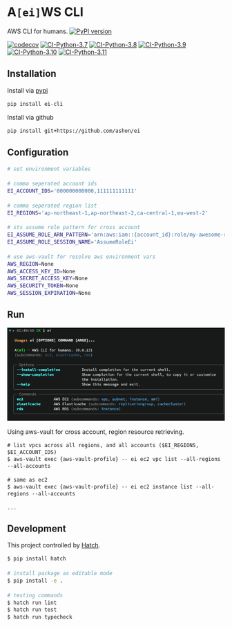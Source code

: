 # A`[ei]`WS CLI

AWS CLI for humans. [![PyPI version](https://badge.fury.io/py/ei-cli.svg)](https://badge.fury.io/py/ei-cli)

[![codecov](https://codecov.io/gh/Ashon/ei/branch/main/graph/badge.svg?token=HSW2NN23BY)](https://codecov.io/gh/Ashon/ei)
[![CI-Python-3.7](https://github.com/Ashon/ei/actions/workflows/ci-py37.yml/badge.svg)](https://github.com/Ashon/ei/actions/workflows/ci-py37.yml)
[![CI-Python-3.8](https://github.com/Ashon/ei/actions/workflows/ci-py38.yml/badge.svg)](https://github.com/Ashon/ei/actions/workflows/ci-py38.yml)
[![CI-Python-3.9](https://github.com/Ashon/ei/actions/workflows/ci-py39.yml/badge.svg)](https://github.com/Ashon/ei/actions/workflows/ci-py39.yml)
[![CI-Python-3.10](https://github.com/Ashon/ei/actions/workflows/ci-py310.yml/badge.svg)](https://github.com/Ashon/ei/actions/workflows/ci-py310.yml)
[![CI-Python-3.11](https://github.com/Ashon/ei/actions/workflows/ci-py311.yml/badge.svg)](https://github.com/Ashon/ei/actions/workflows/ci-py311.yml)

## Installation

Install via [pypi](https://pypi.org/project/ei-cli/)

``` sh
pip install ei-cli
```

Install via github

``` sh
pip install git+https://github.com/ashon/ei
```

## Configuration

``` sh
# set environment variables

# comma seperated account ids
EI_ACCOUNT_IDS='000000000000,111111111111'

# comma seperated region list
EI_REGIONS='ap-northeast-1,ap-northeast-2,ca-central-1,eu-west-2'

# sts assume role pattern for cross account
EI_ASSUME_ROLE_ARN_PATTERN='arn:aws:iam::{account_id}:role/my-awesome-role'
EI_ASSUME_ROLE_SESSION_NAME='AssumeRoleEi'

# use aws-vault for resolve aws environment vars
AWS_REGION=None
AWS_ACCESS_KEY_ID=None
AWS_SECRET_ACCESS_KEY=None
AWS_SECURITY_TOKEN=None
AWS_SESSION_EXPIRATION=None
```

## Run

![ei](assets/ei.png)

Using aws-vault for cross account, region resource retrieving.

```
# list vpcs across all regions, and all accounts ($EI_REGIONS, $EI_ACCOUNT_IDS)
$ aws-vault exec {aws-vault-profile} -- ei ec2 vpc list --all-regions --all-accounts

# same as ec2
$ aws-vault exec {aws-vault-profile} -- ei ec2 instance list --all-regions --all-accounts

...
```

## Development

This project controlled by [Hatch](https://github.com/pypa/hatch).

``` sh
$ pip install hatch

# install package as editable mode
$ pip install -e .

# testing commands
$ hatch run lint
$ hatch run test
$ hatch run typecheck
```
